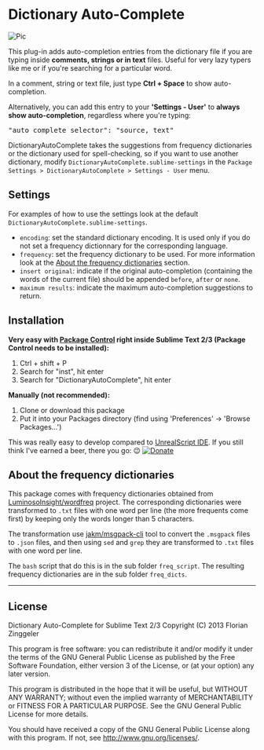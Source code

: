 Dictionary Auto-Complete
========================

![Pic](https://lh3.googleusercontent.com/7ka0khetxaP2EebgUvXE7SAIOAuRAA0rN5TMMCWq51iZlQ9KmBI2XaXnQPXI5mp6LavmXosuZhNW_FV7BG16OHeGo_WZLiXYgUt8NUz719VzZUkB0Dge_jrKtNK49Hkl8L7lb14eFzad-Hf7exqrdDmznk4YivkRNbwzbCp64sWsIYHFklTMBBS2vVGv7suNwXUGPNVm1zi0V7VoPCgsQL0TrlJDYEWV5MTG_OCn3Em6Sn4zIkS5hF-AMaweD0UyTAHQfh8_r4C1Q4q6JMwD9K5sjlhFJuOI1wsc_d8u-fuyAGo3z_9vZGwcXJBxGAMqEyYWI9b7EBu9Cq5YmxHx2FdI73IyjA47oZoxRnPD1xXdoMaxLrXoKJe3UQcbmTDzHdzukfETDPbEZ4khuGP9nUPOvShfUF9YAjeT0NtAmTJdvtEIP6e-dnzIX7r6LWNPLy4-j36DIyvtdWIRfgaSQ6V5qmYicclbAHVOyShlQDsjk947HqkVVvQYAyajLTIVNi79jkeh2IimMA52YOZwBLLH_fd3HcYNti3pPQDa7RfKsh-tP27lMA5AiCvjthClnRLdxA-gqCqUPmpveKYw24NsGyRt5Pu2DgXttqueJABkI0L6xyIS-UBDLjYgqA2Gvd8X0b4_lBFD5LSiryr_3kpM67S3url33aIOp024-rnugwUhiRm6PsdoKA=w872-h312-no)

This plug-in adds auto-completion entries from the dictionary file if you are typing inside **comments, strings or in text** files.
Useful for very lazy typers like me or if you're searching for a particular word.

In a comment, string or text file, just type **Ctrl + Space** to show auto-completion.


Alternatively, you can add this entry to your **'Settings - User'** to **always show auto-completion**, regardless where you're typing:
<pre>"auto_complete_selector": "source, text"</pre>


DictionaryAutoComplete takes the suggestions from frequency dictionaries or the dictionary used for spell-checking, so if you want to use another dictionary, modify `DictionaryAutoComplete.sublime-settings` in the `Package Settings > DictionaryAutoComplete > Settings - User` menu.

Settings
--------

For examples of how to use the settings look at the default `DictionaryAutoComplete.sublime-settings`.

- `encoding`: set the standard dictionary encoding. It is used only if you do not set a frequency dictionnary for the corresponding language.
- `frequency`: set the frequency dictionary to be used. For more information look at the [About the frequency dictionaries](#about-the-frequency-dictionaries) section.
- `insert original`: indicate if the original auto-completion (containing the words of the current file) should be appended `before`, `after` or `none`.
- `maximum results`: indicate the maximum auto-completion suggestions to return.


Installation
------------
**Very easy with [Package Control](http://wbond.net/sublime_packages/package_control) right inside Sublime Text 2/3 (Package Control needs to be installed):**

1.	Ctrl + shift + P
2.  Search for "inst", hit enter
3.  Search for "DictionaryAutoComplete", hit enter

**Manually (not recommended):**

1.  Clone or download this package
2.	Put it into your Packages directory (find using 'Preferences' -> 'Browse Packages...')


This was really easy to develop compared to [UnrealScript IDE](https://github.com/Zinggi/UnrealScriptIDE#unrealscript-ide-plug-in-for-sublime-text-2). If you still think I've earned a beer, there you go: :wink:
[![Donate](https://www.paypalobjects.com/en_GB/i/btn/btn_donate_SM.gif)](https://www.paypal.com/cgi-bin/webscr?cmd=_s-xclick&hosted_button_id=XT5LYESK99ESA)

About the frequency dictionaries
--------------------------------
This package comes with frequency dictionaries obtained from [LuminosoInsight/wordfreq](https://github.com/LuminosoInsight/wordfreq) project.
The corresponding dictionaries were transformed to `.txt` files with one word per line (the more frequents come first) by keeping only the words longer than 5 characters.

The transformation use [jakm/msgpack-cli](https://github.com/jakm/msgpack-cli) tool to convert the `.msgpack` files to `.json` files, and then using `sed` and `grep` they are transformed to `.txt` files with one word per line.

The `bash` script that do this is in the sub folder `freq_script`.
The resulting frequency dictionaries are in the sub folder `freq_dicts`.

* * *
License
-------
Dictionary Auto-Complete for Sublime Text 2/3
Copyright (C) 2013 Florian Zinggeler

This program is free software: you can redistribute it and/or modify
it under the terms of the GNU General Public License as published by
the Free Software Foundation, either version 3 of the License, or
(at your option) any later version.

This program is distributed in the hope that it will be useful,
but WITHOUT ANY WARRANTY; without even the implied warranty of
MERCHANTABILITY or FITNESS FOR A PARTICULAR PURPOSE.  See the
GNU General Public License for more details.

You should have received a copy of the GNU General Public License
along with this program.  If not, see <http://www.gnu.org/licenses/>.
